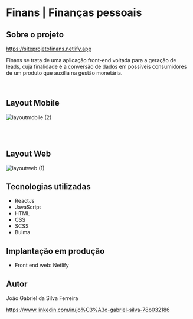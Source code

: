 # Finans | Finanças pessoais

## Sobre o projeto

https://siteprojetofinans.netlify.app

Finans se trata de uma aplicação front-end voltada para a geração de leads, cuja finalidade é a conversão de dados em possíveis consumidores de um produto que auxilia na gestão monetária.

<br> 

## Layout Mobile
![layoutmobile (2)](https://user-images.githubusercontent.com/88870257/168722574-37ced78f-d069-4e2c-a4b7-9757d406df73.jpg)

<br> <br>

## Layout Web

![layoutweb (1)](https://user-images.githubusercontent.com/88870257/168722224-e1d80035-e2a4-4b69-ace2-be1dbb2d0078.png)


## Tecnologias utilizadas

<ul>
    <li>ReactJs</li>
    <li>JavaScript</li>
    <li>HTML</li>
    <li>CSS</li>
    <li>SCSS</li>
    <li>Bulma</li>
</ul>


## Implantação em produção
* Front end web: Netlify

## Autor
João Gabriel da Silva Ferreira

https://www.linkedin.com/in/jo%C3%A3o-gabriel-silva-78b032186
